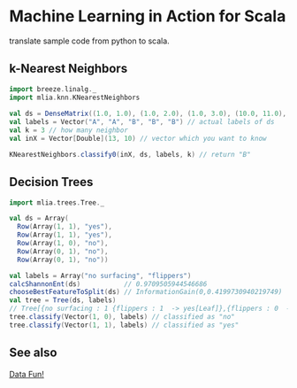 # Machine Learning in Action for Scala
translate sample code from python to scala.

## k-Nearest Neighbors

```scala
import breeze.linalg._
import mlia.knn.KNearestNeighbors
     
val ds = DenseMatrix((1.0, 1.0), (1.0, 2.0), (1.0, 3.0), (10.0, 11.0), (12.0, 13.0))
val labels = Vector("A", "A", "B", "B", "B") // actual labels of ds
val k = 3 // how many neighbor
val inX = Vector[Double](13, 10) // vector which you want to know

KNearestNeighbors.classify0(inX, ds, labels, k) // return "B"
```

## Decision Trees
```scala
import mlia.trees.Tree._

val ds = Array(
  Row(Array(1, 1), "yes"),
  Row(Array(1, 1), "yes"),
  Row(Array(1, 0), "no"),
  Row(Array(0, 1), "no"),
  Row(Array(0, 1), "no"))

val labels = Array("no surfacing", "flippers")
calcShannonEnt(ds)           // 0.9709505944546686
chooseBestFeatureToSplit(ds) // InformationGain(0,0.4199730940219749)
val tree = Tree(ds, labels)
// Tree[{no surfacing : 1 {flippers : 1  -> yes[Leaf]},{flippers : 0  -> no[Leaf]}},{no surfacing : 0  -> no[Leaf]}]
tree.classify(Vector(1, 0), labels) // classified as "no"
tree.classify(Vector(1, 1), labels) // classified as "yes"
```

## See also
  [Data Fun!](http://data-fun.machine-learning.cloudbees.net)
